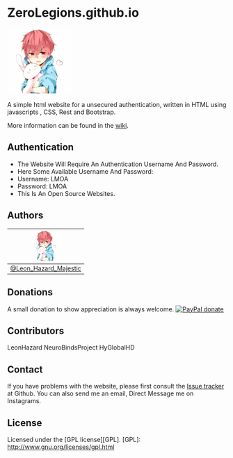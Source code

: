 ZeroLegions.github.io
=====

[!["LHM Websites"](https://raw.githubusercontent.com/ZeroLegions/ZeroLegions.github.io/master/icon/ms-icon-150x150.png)](http://github.com/ZeroLegions/ZeroLegions.github.io)


A simple html website for a unsecured authentication, written in HTML using
javascripts , CSS, Rest and Bootstrap.


More information can be found in the [wiki](https://github.com/ZeroLegions/ZeroLegions.github.io/wiki "ZeroLegions wiki").


Authentication
-------
- The Website Will Require An Authentication Username And Password.
- Here Some Available Username And Password:
- Username: LMOA
- Password: LMOA
- This Is An Open Source Websites.


Authors
-------

| [!["LeonHazard"](icon/ms-icon-70x70.png)](http://LeonHazardMajestic.github.io "LeonHazard <LeonHazardMajestic@gmail.com>") |
|---|
| [@Leon_Hazard_Majestic](https://instagram.com/Leon_Hazard_Majestic)  |


Donations
---------
A small donation to show appreciation is always welcome.
[![PayPal donate](https://www.paypalobjects.com/en_US/i/btn/btn_donate_SM.gif)](https://www.paypal.com/cgi-bin/webscr?cmd=_s-xclick&hosted_button_id=7FZ9L5WVFCPUJ)


Contributors
------------
LeonHazard
NeuroBindsProject
HyGlobalHD


Contact
-------
If you have problems with the website, please first consult the
[Issue tracker](https://github.com/ZeroLegions/ZeroLegions.github.io/issues "Issue tracker")
at Github. You can also send me an email, Direct Message me on Instagrams.


License
-------
Licensed under the [GPL license][GPL].
[GPL]: http://www.gnu.org/licenses/gpl.html
